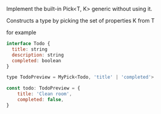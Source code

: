 Implement the built-in Pick<T, K> generic without using it.

Constructs a type by picking the set of properties K from T

for example

```javascript
interface Todo {
  title: string
  description: string
  completed: boolean
}

type TodoPreview = MyPick<Todo, 'title' | 'completed'>

const todo: TodoPreview = {
    title: 'Clean room',
    completed: false,
}
```
